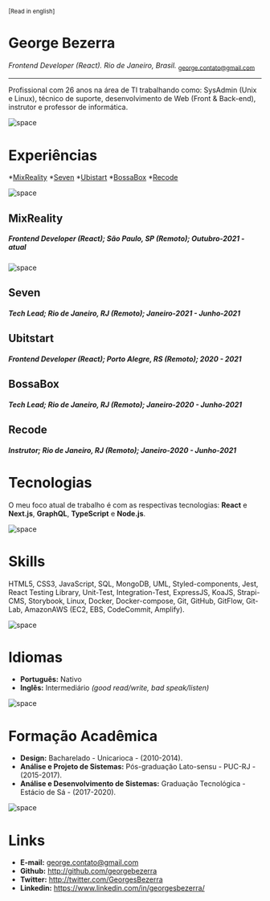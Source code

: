 <sup>

[Read in english]

</sup>

# George Bezerra
*Frontend Developer (React).*
*Rio de Janeiro, Brasil.*
<sub>george.contato@gmail.com</sub>

---

Profissional com 26 anos na área de TI trabalhando como:
SysAdmin (Unix e Linux), técnico de suporte, desenvolvimento de Web (Front & Back-end), instrutor e professor de informática.

![space](https://user-images.githubusercontent.com/3277185/99425971-50e77c80-28e2-11eb-8a59-890fcc2749e6.png)

# Experiências
*[MixReality](#mixreality)
*[Seven](#seven)
*[Ubistart](#ubistart)
*[BossaBox](#bossabox)
*[Recode](#recode)

![space](https://user-images.githubusercontent.com/3277185/99425971-50e77c80-28e2-11eb-8a59-890fcc2749e6.png)

## MixReality
##### Frontend Developer (React); São Paulo, SP (Remoto); Outubro-2021 - _atual_

![space](https://user-images.githubusercontent.com/3277185/99425971-50e77c80-28e2-11eb-8a59-890fcc2749e6.png)

## Seven
##### Tech Lead; Rio de Janeiro, RJ (Remoto); Janeiro-2021 - Junho-2021

## Ubitstart
##### Frontend Developer (React); Porto Alegre, RS (Remoto); 2020 - 2021

## BossaBox
##### Tech Lead; Rio de Janeiro, RJ (Remoto); Janeiro-2020 - Junho-2021

## Recode
##### Instrutor; Rio de Janeiro, RJ (Remoto); Janeiro-2020 - Junho-2021

# Tecnologias

O meu foco atual de trabalho é com as respectivas tecnologias:
**React** e **Next.js**, **GraphQL**, **TypeScript** e **Node.js**.

![space](https://user-images.githubusercontent.com/3277185/99425971-50e77c80-28e2-11eb-8a59-890fcc2749e6.png)

# Skills

HTML5, CSS3, JavaScript, SQL, MongoDB, UML, Styled-components, Jest,
React Testing Library, Unit-Test, Integration-Test, ExpressJS, KoaJS, Strapi-CMS, 
Storybook, Linux, Docker, Docker-compose, Git, GitHub, GitFlow, Git-Lab, AmazonAWS (EC2, EBS, CodeCommit, Amplify).

![space](https://user-images.githubusercontent.com/3277185/99425971-50e77c80-28e2-11eb-8a59-890fcc2749e6.png)

# Idiomas

- **Português:** Nativo
- **Inglês:** Intermediário *(good read/write, bad speak/listen)*

![space](https://user-images.githubusercontent.com/3277185/99425971-50e77c80-28e2-11eb-8a59-890fcc2749e6.png)

# Formação Acadêmica

- **Design:** Bacharelado - Unicarioca - (2010-2014).
- **Análise e Projeto de Sistemas:** Pós-graduação Lato-sensu - PUC-RJ - (2015-2017).
- **Análise e Desenvolvimento de Sistemas:** Graduação Tecnológica - Estácio de Sá - (2017-2020).

![space](https://user-images.githubusercontent.com/3277185/99425971-50e77c80-28e2-11eb-8a59-890fcc2749e6.png)

# Links

- **E-mail:** george.contato@gmail.com
- **Github:** http://github.com/georgebezerra
- **Twitter:** http://twitter.com/GeorgesBezerra
- **Linkedin:** https://www.linkedin.com/in/georgesbezerra/
